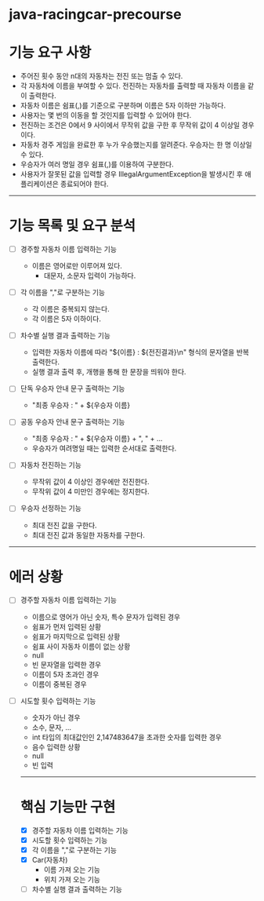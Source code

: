 # java-racingcar-precourse

# 기능 요구 사항

- 주어진 횟수 동안 n대의 자동차는 전진 또는 멈출 수 있다.
- 각 자동차에 이름을 부여할 수 있다. 전진하는 자동차를 출력할 때 자동차 이름을 같이 출력한다.
- 자동차 이름은 쉼표(,)를 기준으로 구분하며 이름은 5자 이하만 가능하다.
- 사용자는 몇 번의 이동을 할 것인지를 입력할 수 있어야 한다.
- 전진하는 조건은 0에서 9 사이에서 무작위 값을 구한 후 무작위 값이 4 이상일 경우이다.
- 자동차 경주 게임을 완료한 후 누가 우승했는지를 알려준다. 우승자는 한 명 이상일 수 있다.
- 우승자가 여러 명일 경우 쉼표(,)를 이용하여 구분한다.
- 사용자가 잘못된 값을 입력할 경우 IllegalArgumentException을 발생시킨 후 애플리케이션은 종료되어야 한다.

---

# 기능 목록 및 요구 분석

- [ ] 경주할 자동차 이름 입력하는 기능

  - 이름은 영어로만 이루어져 있다.
    - 대문자, 소문자 입력이 가능하다.

- [ ] 각 이름을 ","로 구분하는 기능

  - 각 이름은 중복되지 않는다.
  - 각 이름은 5자 이하이다.

- [ ] 차수별 실행 결과 출력하는 기능
  - 입력한 자동차 이름에 따라 "${이름} : ${전진결과}\n" 형식의 문자열을 반복 출력한다.
  - 실행 결과 출력 후, 개행을 통해 한 문장을 띄워야 한다.
- [ ] 단독 우승자 안내 문구 출력하는 기능
  - "최종 우승자 : " + ${우승자 이름}
- [ ] 공동 우승자 안내 문구 출력하는 기능
  - "최종 우승자 : " + ${우승자 이름} + ", " + ...
  - 우승자가 여려명일 때는 입력한 순서대로 출력한다.
- [ ] 자동차 전진하는 기능
  - 무작위 값이 4 이상인 경우에만 전진한다.
  - 무작위 값이 4 미만인 경우에는 정지한다.
- [ ] 우승자 선정하는 기능
  - 최대 전진 값을 구한다.
  - 최대 전진 값과 동일한 자동차를 구한다.

---

# 에러 상황

- [ ] 경주할 자동차 이름 입력하는 기능
  - 이름으로 영어가 아닌 숫자, 특수 문자가 입력된 경우
  - 쉼표가 먼저 입력된 상황
  - 쉼표가 마지막으로 입력된 상황
  - 쉼표 사이 자동차 이름이 없는 상황
  - null
  - 빈 문자열을 입력한 경우
  - 이름이 5자 초과인 경우
  - 이름이 중복된 경우
- [ ] 시도할 횟수 입력하는 기능

  - 숫자가 아닌 경우
  - 소수, 문자, ...
  - int 타입의 최대값인인 2,147483647을 초과한 숫자를 입력한 경우
  - 음수 입력한 상황
  - null
  - 빈 입력

  ***

  # 핵심 기능만 구현

  - [x] 경주할 자동차 이름 입력하는 기능
  - [x] 시도할 횟수 입력하는 기능
  - [x] 각 이름을 ","로 구분하는 기능
  - [x] Car(자동차)
    - 이름 가져 오는 기능
    - 위치 가져 오는 기능
  - [ ] 차수별 실행 결과 출력하는 기능
